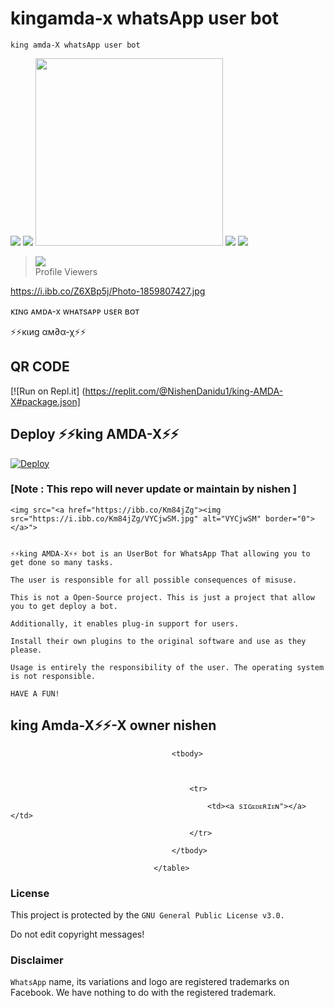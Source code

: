 # kingamda-x whatsApp user bot 
     

    king amda-X whatsApp user bot

<img src= "https://camo.githubusercontent.com/71b837571c48af3aa60a73dbc9d5936aa359d78efbfa8a6743cbbbc16b80ef4d/68747470733a2f2f63646e2e646973636f72646170702e636f6d2f6174746163686d656e74732f3830353930323039333930363630383138362f3830353931333937323533353539303932322f74656e6f722e676966"/>

<img src= "https://camo.githubusercontent.com/71b837571c48af3aa60a73dbc9d5936aa359d78efbfa8a6743cbbbc16b80ef4d/68747470733a2f2f63646e2e646973636f72646170702e636f6d2f6174746163686d656e74732f3830353930323039333930363630383138362f3830353931333937323533353539303932322f74656e6f722e676966"/>

<img src="https://i.ibb.co/mC4F1T3/Photo-1859807427.jpg" width="300" height="300">

     

    

     

 

<img src= "https://camo.githubusercontent.com/71b837571c48af3aa60a73dbc9d5936aa359d78efbfa8a6743cbbbc16b80ef4d/68747470733a2f2f63646e2e646973636f72646170702e636f6d2f6174746163686d656e74732f3830353930323039333930363630383138362f3830353931333937323533353539303932322f74656e6f722e676966"/>

<img src= "https://camo.githubusercontent.com/71b837571c48af3aa60a73dbc9d5936aa359d78efbfa8a6743cbbbc16b80ef4d/68747470733a2f2f63646e2e646973636f72646170702e636f6d2f6174746163686d656e74732f3830353930323039333930363630383138362f3830353931333937323533353539303932322f74656e6f722e676966"/>

><img src="https://profile-counter.glitch.me/dulensathsara/count.svg" /><br>Profile Viewers</div>

https://i.ibb.co/Z6XBp5j/Photo-1859807427.jpg

ᴋɪɴɢ ᴀᴍᴅᴀ-x ᴡʜᴀᴛsᴀᴘᴘ ᴜsᴇʀ ʙᴏᴛ

⚡⚡кιиg αм∂α-χ⚡⚡</h1>

## QR CODE

[![Run on Repl.it] (https://replit.com/@NishenDanidu1/king-AMDA-X#package.json]

## Deploy ⚡⚡king AMDA-X⚡⚡

[![Deploy](https://www.herokucdn.com/deploy/button.svg)](https://dashboard.heroku.com/new?template=https://github.com/NishNishendanidu/botwhatsapp.git)

### [Note : This repo will never update or maintain by nishen ]

 

	

	

	

	

	

	

	

	

	

	

	

	

	

	

  

    

  

  

  

  

    <img src="<a href="https://ibb.co/Km84jZg"><img src="https://i.ibb.co/Km84jZg/VYCjwSM.jpg" alt="VYCjwSM" border="0"></a>">

  </a>

</p>

```

⚡⚡king AMDA-X⚡⚡ bot is an UserBot for WhatsApp That allowing you to get done so many tasks.

The user is responsible for all possible consequences of misuse.

This is not a Open-Source project. This is just a project that allow you to get deploy a bot.

Additionally, it enables plug-in support for users.

Install their own plugins to the original software and use as they please.

Usage is entirely the responsibility of the user. The operating system is not responsible.

HAVE A FUN!

```

## king Amda-X⚡⚡-X owner nishen 

<table>

										<tbody>

	

											<tr>

												<td><a sɪɢᴇᴅᴇʀɪᴇɴ"></a></td>

											</tr>

										</tbody>

									</table>

### License

This project is protected by the `GNU General Public License v3.0.`

Do not edit copyright messages!

### Disclaimer

`WhatsApp` name, its variations and logo are registered trademarks on Facebook. We have nothing to do with the registered trademark.

	

												

													

	

													

													

													

													

													
